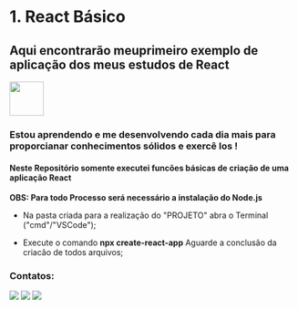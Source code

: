 # 1. React Básico

## Aqui encontrarão meuprimeiro exemplo de aplicação dos meus estudos de React 
<img src="https://cdn.jsdelivr.net/gh/devicons/devicon@latest/icons/react/react-original-wordmark.svg" width="60" height="60"/>

### Estou aprendendo e me desenvolvendo cada dia mais para proporcianar conhecimentos sólidos e exercê los !


#### Neste Repositório somente executei funcões básicas de criação de uma aplicação React

**OBS: Para todo Processo será necessário a instalação do Node.js**

- Na pasta criada para a realização do "PROJETO" abra o Terminal ("cmd"/"VSCode"); 

- Execute o comando **npx create-react-app** Aguarde a conclusão da criacão de todos arquivos;
 



### Contatos:

<div>
<a href="https://www.instagram.com/arthur.hfreitas/" target="_blank"><img src="https://img.shields.io/badge/-Instagram-%23E4405F?style=for-the-badge&logo=instagram&logoColor=white" target="_blank"></a>
<a href = "mailto:arthurh2018@gmail.com"><img src="https://img.shields.io/badge/Gmail-D14836?style=for-the-badge&logo=gmail&logoColor=white" target="_blank"></a>
<a href="https://www.linkedin.com/in/arthur-freitas-a6866a200/" target="_blank"><img src="https://img.shields.io/badge/-LinkedIn-%230077B5?style=for-the-badge&logo=linkedin&logoColor=white" target="_blank"></a>   
</div>
